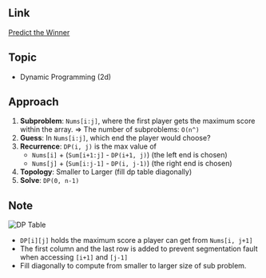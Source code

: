 ## Link
[Predict the Winner](https://github.com/Cotidie/STEADY/tree/main/Algorithm/Leetcode/516)

## Topic
* Dynamic Programming (2d)

## Approach
1. **Subproblem**: `Nums[i:j]`, where the first player gets the maximum score within the array.
   => The number of subproblems: `O(n^)`
2. **Guess**: In `Nums[i:j]`, which end the player would choose? 
3. **Recurrence**: `DP(i, j)` is the max value of
   - `Nums[i]` + (`Sum[i+1:j]` - `DP(i+1, j)`) (the left end is chosen)
   - `Nums[j]` + (`Sum[i:j-1]` - `DP(i, j-1)`) (the right end is chosen)
4. **Topology**: Smaller to Larger (fill dp table diagonally)
5. **Solve**: `DP(0, n-1)`
   
## Note
![DP Table](https://i.imgur.com/uy1wdPD.png)  
- `DP[i][j]` holds the maximum score a player can get from `Nums[i, j+1]`
- The first column and the last row is added to prevent segmentation fault when accessing `[i+1]` and `[j-1]`
- Fill diagonally to compute from smaller to larger size of sub problem.